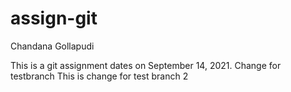 # assign-git
Chandana Gollapudi

This is a git assignment dates on September 14, 2021.
Change for testbranch
This is change for test branch 2



